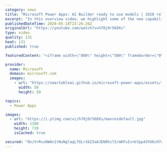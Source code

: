 ```yaml
---
category: news
title: "Microsoft Power Apps: AI Builder ready to use models | 2020 release wave 1 overview"
excerpt: "In this overview video, we highlight some of the new capabilities included in the latest update to Microsoft Power Apps, AI Builder ready to use models.     Here are the capabilities covered:   • Entity extraction helps you by identifying and extracting people, dates, places, locations, etc. from text"
publishedDateTime: 2020-05-18T23:26:26Z
originalUrl: "https://youtube.com/watch?v=h70jOr56EKs"
type: video
quality: 131
heat: 131
published: true

featuredContent: "<iframe width=\"800\" height=\"500\" frameborder=\"0\" src=\"https://www.youtube.com/embed/h70jOr56EKs\" allow=\"accelerometer; autoplay; encrypted-media; gyroscope; picture-in-picture\" allowfullscreen></iframe>"

provider:
  name: Microsoft
  domain: microsoft.com
  images:
    - url: "https://smartableai.github.io/microsoft-power-apps/assets/images/organizations/microsoft.com-50x50.jpg"
      width: 50
      height: 50

topics:
  - Power Apps

images:
  - url: "https://i.ytimg.com/vi/h70jOr56EKs/maxresdefault.jpg"
    width: 1280
    height: 720
    isCached: true

secured: "On/V+Rvz6WAn1tNuNglaqL7GL+1bZ3aAJEN8hzl5/mKFuIs+b7pp43YU6cH7oTjktcTVAA+5az8DRGlrUlEqZStbk1SVEIlM+qZZs2HktEqS3c7D8rghRt2atvwZQkM5PJldqDd3DZFBYyuqt6SWu4ojzscgwPGyDjzYDDwGNDeTvSq7d6de4YQDz5jm1RHKaahQ7BROFtn7iM9kIBvkBtLoDpGniTfnF/TmYV7WR62w57HxIiAtJ8Ca+WKa+1ixumKu2xjO0u3WtpXmNBHK98RUzYJBU1y2QXjVfIrlQF2y8ZHncWqcguu5qFR5/9h8YMrHU1s7RF24C1MXgiAGpd4F+zO3Weod5g0HKP/z2BivNOTbQ5Gnil/A4aMRidS9+0ovMuBGNKAPCAPqf/hHUQxdgFfdnfCMChg8mRsy2ptXuE/7Z9rE97AcoSZiii5M;ho7bIgewJ7hObLXKI34MKQ=="
---
```


